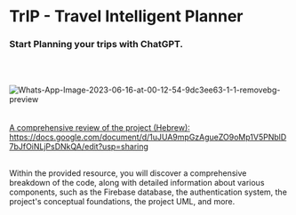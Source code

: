 
# TrIP - Travel Intelligent Planner <br/>
<h3> <strong>Start Planning your trips with ChatGPT. </strong> </h3> <br/>
<br/>

<img src="https://i.ibb.co/5Gr8DZ5/Whats-App-Image-2023-06-16-at-00-12-54-9dc3ee63-1-1-removebg-preview.png" alt="Whats-App-Image-2023-06-16-at-00-12-54-9dc3ee63-1-1-removebg-preview" border="0"></a><br /><a target='_blank' href='https://imgbb.com/'><br />
<br/>
A comprehensive review of the project (Hebrew):<br/>
https://docs.google.com/document/d/1uJUA9mpGzAgueZO9oMp1V5PNblD7bJfOiNLjPsDNkQA/edit?usp=sharing

<br/>
Within the provided resource, you will discover a comprehensive breakdown of the code, along with detailed information about various components, such as the Firebase database, the authentication system, the project's conceptual foundations, the project UML, and more.
<br/>
